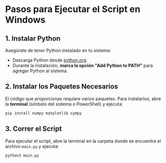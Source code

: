 # Pasos para Ejecutar el Script en Windows

## 1. Instalar Python

Asegúrate de tener Python instalado en tu sistema:

- Descarga Python desde [python.org](https://www.python.org/downloads/).
- Durante la instalación, **marca la opción "Add Python to PATH"** para agregar Python al sistema.

## 2. Instalar los Paquetes Necesarios

El código que proporcionas requiere varios paquetes. Para instalarlos, abre la **terminal** (símbolo del sistema o PowerShell) y ejecuta:

```bash
pip install numpy matplotlib sympy
```
## 3. Correr el Script

Para ejecutar el script, abre la terminal en la carpeta donde se encuentra el archivo `main.py` y ejecuta:

```bash
python3 main.py
```
